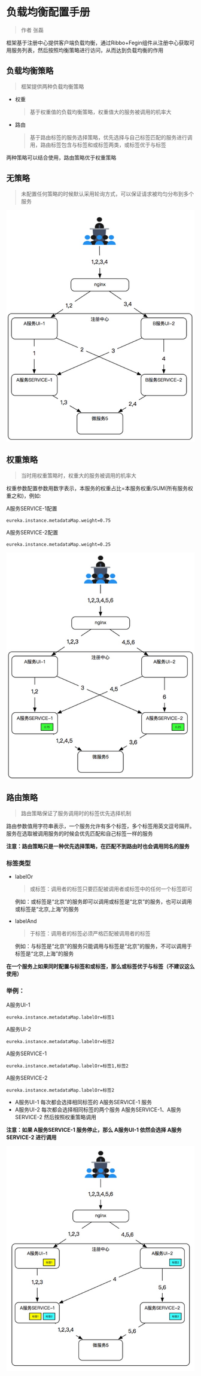 # 负载均衡配置手册

> 作者 张磊

框架基于注册中心提供客户端负载均衡，通过Ribbo+Fegin组件从注册中心获取可用服务列表，然后按照均衡策略进行访问，从而达到负载均衡的作用

## 负载均衡策略

> 框架提供两种负载均衡策略

* 权重

  > 基于权重值的负载均衡策略，权重值大的服务被调用的机率大

* 路由

  > 基于路由标签的服务选择策略，优先选择与自己标签匹配的服务进行调用，路由标签包含与标签和或标签两类，或标签优于与标签

两种策略可以结合使用，路由策略优于权重策略

## 无策略

> 未配置任何策略的时候默认采用轮询方式，可以保证请求被均匀分布到多个服务

![loadbalance-none.png](images/loadbalance-none.png)

## 权重策略

> 当时用权重策略时，权重大的服务被调用的机率大

权重参数配置参数用数字表示，本服务的权重占比=本服务权重/SUM(所有服务权重之和)，例如:

A服务SERVICE-1配置

```properties
eureka.instance.metadataMap.weight=0.75
```

A服务SERVICE-2配置

```properties
eureka.instance.metadataMap.weight=0.25
```

![loadbalance-weight.png](images/loadbalance-weight.png)

## 路由策略

> 路由策略保证了服务调用时的标签优先选择机制

路由参数值用字符串表示，一个服务允许有多个标签，多个标签用英文逗号隔开。服务在选取被调用服务的时候会优先匹配和自己标签一样的服务

**注意：路由策略只是一种优先选择策略，在匹配不到路由时也会调用同名的服务**

### 标签类型

* labelOr

  > 或标签：调用者的标签只要匹配被调用者或标签中的任何一个标签即可

  例如：或标签是“北京”的服务即可以调用或标签是“北京”的服务，也可以调用或标签是“北京,上海”的服务

* labelAnd

  > 于标签：调用者的标签必须严格匹配被调用者的标签

  例如：与标签是“北京”的服务只能调用与标签是“北京”的服务，不可以调用于标签是“北京,上海”的服务

**在一个服务上如果同时配置与标签和或标签，那么或标签优于与标签（不建议这么使用）**

### 举例：

A服务UI-1

```properties
eureka.instance.metadataMap.labelOr=标签1
```

A服务UI-2

```properties
eureka.instance.metadataMap.labelOr=标签2
```

A服务SERVICE-1

```properties
eureka.instance.metadataMap.labelOr=标签1,标签2
```

A服务SERVICE-2

```properties
eureka.instance.metadataMap.labelOr=标签2
```

* A服务UI-1 每次都会选择相同标签的 A服务SERVICE-1 服务
* A服务UI-2 每次都会选择相同标签的两个服务 A服务SERVICE-1、A服务SERVICE-2 然后按照权重策略调用

**注意：如果 A服务SERVICE-1 服务停止，那么 A服务UI-1 依然会选择 A服务SERVICE-2 进行调用**

![loadbalance-route.png](images/loadbalance-route.png)


